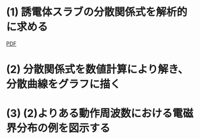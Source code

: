 # (1) 誘電体スラブの分散関係式を解析的に求める

[PDF](ex3/tex/dispersion_relation.tex)

# (2) 分散関係式を数値計算により解き、分散曲線をグラフに描く

# (3) (2)よりある動作周波数における電磁界分布の例を図示する
